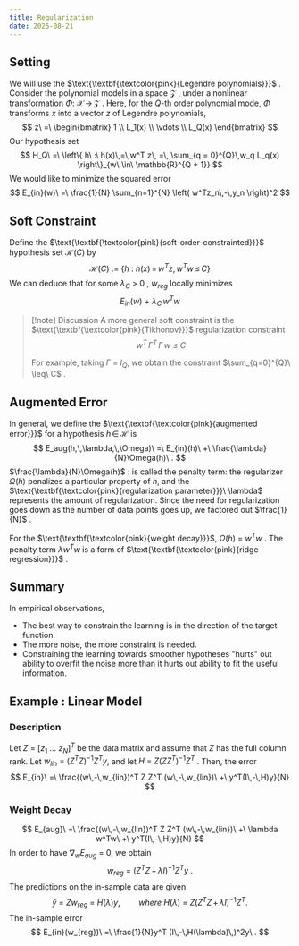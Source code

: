 ```yaml
---
title: Regularization
date: 2025-08-21
---
```


## Setting
We will use the $\text{\textbf{\textcolor{pink}{Legendre polynomials}}}$ .
Consider the polynomial models in a space $\mathcal{Z}$ , under a nonlinear transformation $\Phi :\ \mathcal{X}\,\rightarrow\,\mathcal{Z}$ . Here, for the $Q$-th order polynomial mode, $\Phi$ transforms $x$ into a vector $z$ of Legendre polynomials,
$$
z\ =\ \begin{bmatrix}
1 \\
L_1(x) \\
\vdots \\
L_Q(x)
\end{bmatrix}
$$
Our hypothesis set 
$$
H_Q\ =\ \left\{ h\ :\ h(x)\,=\,w^T z\, =\, \sum_{q = 0}^{Q}\,w_q L_q(x) \right\}_{w\ \in\ \mathbb{R}^{Q + 1}}
$$
We would like to minimize the squared error
$$
E_{in}(w)\ =\ \frac{1}{N} \sum_{n=1}^{N} \left( w^Tz_n\,-\,y_n \right)^2
$$
## Soft Constraint
Define the $\text{\textbf{\textcolor{pink}{soft-order-constrainted}}}$ hypothesis set $\mathcal{H}(C)$ by
$$
\mathcal{H}(C)\ :=\ \left\{ h\ :\ h(x)\, =\, w^T z,\, w^T w\, \leq\,C \right\}
$$
We can deduce that for some $\lambda_C\ \gt\ 0$ , $w_{reg}$ locally minimizes 
$$
E_{in}(w)\ +\ \lambda_C\, w^T w
$$

> [!note] Discussion
> A more general soft constraint is the $\text{\textbf{\textcolor{pink}{Tikhonov}}}$ regularization constraint
> $$
> w^T\,\Gamma^T\,\Gamma\,w\ \leq\ C
> $$
> 
> For example, taking $\Gamma\ =\ I_Q$, we obtain the constraint  $\sum_{q=0}^{Q}\ \leq\ C$ .
> 

## Augmented Error
In general, we define the $\text{\textbf{\textcolor{pink}{augmented error}}}$ for a hypothesis $h\,\in\,\mathcal{H}$ is 
$$
E_aug(h,\,\lambda,\,\Omega)\ =\ E_{in}(h)\ +\ \frac{\lambda}{N}\Omega(h)\ .
$$
$\frac{\lambda}{N}\Omega(h)$ : is called the penalty term: the regularizer $\Omega(h)$  penalizes a particular property of $h$, and the $\text{\textbf{\textcolor{pink}{regularization parameter}}}\ \lambda$ represents the amount of regularization. Since the need for regularization goes down as the number of data points goes up, we factored out $\frac{1}{N}$ .

For the $\text{\textbf{\textcolor{pink}{weight decay}}}$, $\Omega(h)\ =\ w^T w$ .
The penalty term $\lambda w^T w$ is a form of $\text{\textbf{\textcolor{pink}{ridge regression}}}$ .

## Summary
In empirical observations, 
<ul>
<li class="lime">The best way to constrain the learning is in the direction of the target function.</li>
<li class="lime">The more noise, the more constraint is needed.</li>
<li class="lime">Constraining the learning towards smoother hypotheses "hurts" out ability to overfit the noise more than it hurts out ability to fit the useful information.</li>
</ul>

## Example : Linear Model
### Description
Let $Z\ =\ [z_1\ \dots\ z_N]^T$ be the data matrix and assume that $Z$ has the full column rank.
Let $w_{lin}\ =\ (Z^TZ)^{-1}Z^Ty$, and let $H\ =\ Z(ZZ^T)^{-1}Z^T$ .
Then, the error 
$$
E_{in}\ =\ \frac{(w\,-\,w_{lin})^T Z Z^T (w\,-\,w_{lin})\ +\ y^T(I\,-\,H)y}{N}
$$
### Weight Decay
$$
E_{aug}\ =\ \frac{(w\,-\,w_{lin})^T Z Z^T (w\,-\,w_{lin})\ +\ \lambda w^Tw\ +\ y^T(I\,-\,H)y}{N}
$$
In order to have $\nabla_w E_{aug}\ =\ 0$, we obtain
$$
w_{reg}\ =\ (Z^T Z\, +\, \lambda I)^{-1} Z^Ty\ .
$$
The predictions on the in-sample data are given 
$$
\hat{y}\ =\ Zw_{reg}\ =\ H(\lambda)y,\quad \quad where\ H(\lambda)\ =\ Z(Z^T Z\, +\, \lambda I)^{-1} Z^T .
$$
The in-sample error 
$$
E_{in}(w_{reg})\ =\ \frac{1}{N}y^T (I\,-\,H(\lambda)\,)^2y\ .
$$